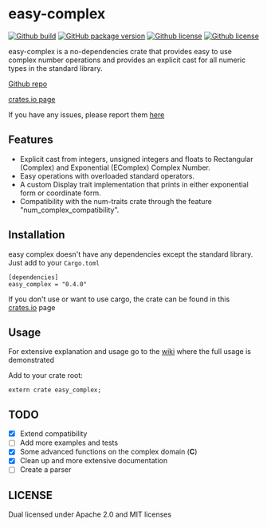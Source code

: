 # easy-complex
[![Github build](https://img.shields.io/badge/build-passing-brightgreen.svg?style=flat-square)]()
[![GitHub package version](https://img.shields.io/crates/v/easy_complex.svg?style=flat-square)](https://crates.io/crates/easy_complex)
[![Github license](https://img.shields.io/badge/license-apache-blue.svg?style=flat-square)](https://github.com/spcan/easy-complex/blob/master/LICENSE-APACHE)
[![Github license](https://img.shields.io/badge/license-mit-blue.svg?style=flat-square)](https://github.com/spcan/easy-complex/blob/master/LICENSE-MIT)

easy-complex is a no-dependencies crate that provides easy to use complex number operations and provides an explicit cast for all numeric types in the standard library.

[Github repo](https://github.com/spcan/easy-complex)

[crates.io page](https://crates.io/crates/easy_complex)

If you have any issues, please report them [here](https://github.com/spcan/easy-complex/issues)

## Features

  - Explicit cast from integers, unsigned integers and floats to Rectangular (Complex) and Exponential (EComplex) Complex Number.
  - Easy operations with overloaded standard operators.
  - A custom Display trait implementation that prints in either exponential form or coordinate form.
  - Compatibility with the num-traits crate through the feature "num_complex\_compatibility".

## Installation
easy complex doesn't have any dependencies except the standard library.
Just add to your ```Cargo.toml```

```
[dependencies]
easy_complex = "0.4.0"
```
If you don't use or want to use cargo, the crate can be found in this [crates.io](https://crates.io/crates/easy_complex) page


## Usage
For extensive explanation and usage go to the [wiki](https://github.com/spcan/easy-complex/wiki) where the full usage is demonstrated

Add to your crate root:
```
extern crate easy_complex;
```

## TODO
 - [x] Extend compatibility
 - [ ] Add more examples and tests
 - [x] Some advanced functions on the complex domain (**C**)
 - [x] Clean up and more extensive documentation
 - [ ] Create a parser

## LICENSE
Dual licensed under Apache 2.0 and MIT licenses


